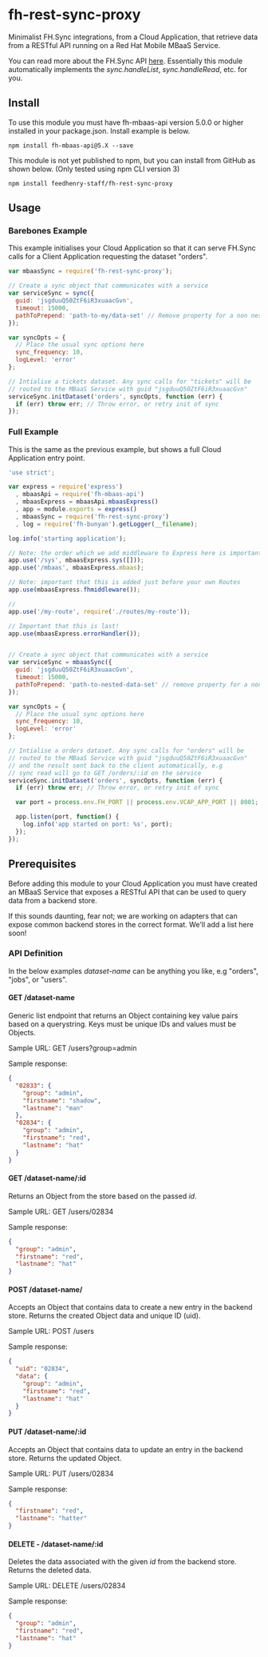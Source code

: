 # fh-rest-sync-proxy

Minimalist FH.Sync integrations, from a Cloud Application, that retrieve data
from a RESTful API running on a Red Hat Mobile MBaaS Service.

You can read more about the FH.Sync API [here](http://docs.feedhenry.com/v3/api/api_sync.html).
Essentially this module automatically implements the *sync.handleList*,
*sync.handleRead*, etc. for you.

## Install
To use this module you must have fh-mbaas-api version 5.0.0 or higher installed
in your package.json. Install example is below.

```
npm install fh-mbaas-api@5.X --save
```

This module is not yet published to npm, but you can install from GitHub as
shown below. (Only tested using npm CLI version 3)

```
npm install feedhenry-staff/fh-rest-sync-proxy
```

## Usage

### Barebones Example
This example initialises your Cloud Application so that it can serve FH.Sync
calls for a Client Application requesting the dataset "orders".

```js
var mbaasSync = require('fh-rest-sync-proxy');

// Create a sync object that communicates with a service
var serviceSync = sync({
  guid: 'jsgduuQ50ZtF6iR3xuaacGvn',
  timeout: 15000,
  pathToPrepend: 'path-to-my/data-set' // Remove property for a non nested API
});

var syncOpts = {
  // Place the usual sync options here
  sync_frequency: 10,
  logLevel: 'error'
};

// Intialise a tickets dataset. Any sync calls for "tickets" will be
// routed to the MBaaS Service with guid "jsgduuQ50ZtF6iR3xuaacGvn"
serviceSync.initDataset('orders', syncOpts, function (err) {
  if (err) throw err; // Throw error, or retry init of sync
});
```

### Full Example
This is the same as the previous example, but shows a full Cloud Application entry point.

```js
'use strict';

var express = require('express')
  , mbaasApi = require('fh-mbaas-api')
  , mbaasExpress = mbaasApi.mbaasExpress()
  , app = module.exports = express()
  , mbaasSync = require('fh-rest-sync-proxy')
  , log = require('fh-bunyan').getLogger(__filename);

log.info('starting application');

// Note: the order which we add middleware to Express here is important!
app.use('/sys', mbaasExpress.sys([]));
app.use('/mbaas', mbaasExpress.mbaas);

// Note: important that this is added just before your own Routes
app.use(mbaasExpress.fhmiddleware());

//
app.use('/my-route', require('./routes/my-route'));

// Important that this is last!
app.use(mbaasExpress.errorHandler());


// Create a sync object that communicates with a service
var serviceSync = mbaasSync({
  guid: 'jsgduuQ50ZtF6iR3xuaacGvn',
  timeout: 15000,
  pathToPrepend: 'path-to-nested-data-set' // remove property for a non nested API
});

var syncOpts = {
  // Place the usual sync options here
  sync_frequency: 10,
  logLevel: 'error'
};

// Intialise a orders dataset. Any sync calls for "orders" will be
// routed to the MBaaS Service with guid "jsgduuQ50ZtF6iR3xuaacGvn"
// and the result sent back to the client automatically, e.g
// sync read will go to GET /orders/:id on the service
serviceSync.initDataset('orders', syncOpts, function (err) {
  if (err) throw err; // Throw error, or retry init of sync

  var port = process.env.FH_PORT || process.env.VCAP_APP_PORT || 8001;

  app.listen(port, function() {
    log.info('app started on port: %s', port);
  });
});
```


## Prerequisites
Before adding this module to your Cloud Application you must have created an
MBaaS Service that exposes a RESTful API that can be used to query data from
a backend store.

If this sounds daunting, fear not; we are working on adapters
that can expose common backend stores in the correct format. We'll add a list
here soon!

### API Definition
In the below examples *dataset-name* can be anything you like, e.g "orders",
"jobs", or "users".

#### GET /dataset-name
Generic list endpoint that returns an Object containing key value pairs based
on a querystring. Keys must be unique IDs and values must be Objects.

Sample URL: GET /users?group=admin

Sample response:

```json
{
  "02833": {
    "group": "admin",
    "firstname": "shadow",
    "lastname": "man"
  },
  "02834": {
    "group": "admin",
    "firstname": "red",
    "lastname": "hat"
  }
}
```

#### GET /dataset-name/:id
Returns an Object from the store based on the passed _id_.

Sample URL: GET /users/02834

Sample response:

```json
{
  "group": "admin",
  "firstname": "red",
  "lastname": "hat"
}
```

#### POST /dataset-name/
Accepts an Object that contains data to create a new entry in the backend store.
Returns the created Object data and unique ID (uid).

Sample URL: POST /users

Sample response:

```json
{
  "uid": "02834",
  "data": {
    "group": "admin",
    "firstname": "red",
    "lastname": "hat"
  }
}
```

#### PUT /dataset-name/:id
Accepts an Object that contains data to update an entry in the backend store.
Returns the updated Object.

Sample URL: PUT /users/02834

Sample response:

```json
{
  "firstname": "red",
  "lastname": "hatter"
}
```

#### DELETE - /dataset-name/:id
Deletes the data associated with the given _id_ from the backend store. Returns
the deleted data.

Sample URL: DELETE /users/02834

Sample response:

```json
{
  "group": "admin",
  "firstname": "red",
  "lastname": "hat"
}
```
